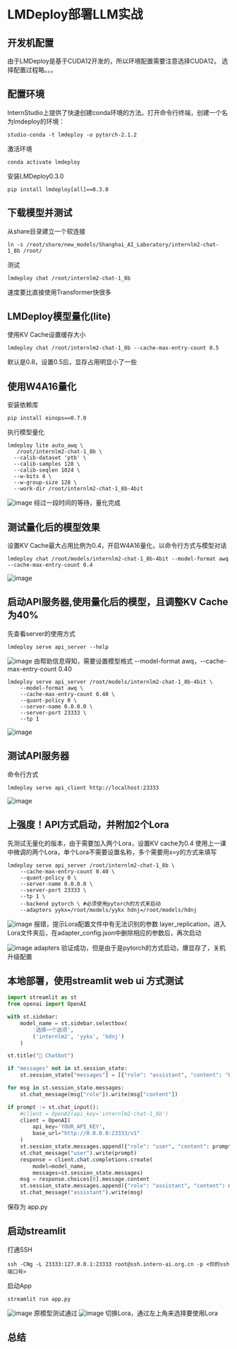 # LMDeploy部署LLM实战

## 开发机配置
由于LMDeploy是基于CUDA12开发的，所以环境配置需要注意选择CUDA12。
选择配置过程略。。。

## 配置环境
InternStudio上提供了快速创建conda环境的方法。打开命令行终端，创建一个名为lmdeploy的环境：
```shall
studio-conda -t lmdeploy -o pytorch-2.1.2
```
激活环境
```shall
conda activate lmdeploy
```

安装LMDeploy0.3.0
```shall
pip install lmdeploy[all]==0.3.0
```

## 下载模型并测试
从share目录建立一个软连接
```shall
ln -s /root/share/new_models/Shanghai_AI_Laboratory/internlm2-chat-1_8b /root/
```

测试
```shall
lmdeploy chat /root/internlm2-chat-1_8b
```
速度要比直接使用Transformer快很多

## LMDeploy模型量化(lite)
使用KV Cache设置缓存大小
```shall
lmdeploy chat /root/internlm2-chat-1_8b --cache-max-entry-count 0.5
```
默认是0.8，设置0.5后，显存占用明显小了一些

## 使用W4A16量化
安装依赖库
```shall
pip install einops==0.7.0
```

执行模型量化
```shall
lmdeploy lite auto_awq \
   /root/internlm2-chat-1_8b \
  --calib-dataset 'ptb' \
  --calib-samples 128 \
  --calib-seqlen 1024 \
  --w-bits 4 \
  --w-group-size 128 \
  --work-dir /root/internlm2-chat-1_8b-4bit
```
![image](images/tuorial5_1.png)
经过一段时间的等待，量化完成

## 测试量化后的模型效果
设置KV Cache最大占用比例为0.4，开启W4A16量化，以命令行方式与模型对话
```shall
lmdeploy chat /root/models/internlm2-chat-1_8b-4bit --model-format awq --cache-max-entry-count 0.4
```
![image](images/tuorial5_2.png)

## 启动API服务器,使用量化后的模型，且调整KV Cache为40%
先查看server的使用方式
```shall
lmdeploy serve api_server --help
```
![image](images/tuorial5_3.png)
由帮助信息得知，需要设置模型格式 --model-format awq，--cache-max-entry-count 0.40

```shall
lmdeploy serve api_server /root/models/internlm2-chat-1_8b-4bit \
    --model-format awq \
    --cache-max-entry-count 0.40 \
    --quant-policy 0 \
    --server-name 0.0.0.0 \
    --server-port 23333 \
    --tp 1
```
![image](images/tuorial5_4.png)

## 测试API服务器
命令行方式
```shall
lmdeploy serve api_client http://localhost:23333
```
![image](images/tuorial5_5.png)

## 上强度！API方式启动，并附加2个Lora
先测试无量化的版本，由于需要加入两个Lora，设置KV cache为0.4
使用上一课中微调的两个Lora，单个Lora不需要设置名称，多个需要用x=y的方式来填写
```shall
lmdeploy serve api_server /root/internlm2-chat-1_8b \
    --cache-max-entry-count 0.40 \
    --quant-policy 0 \
    --server-name 0.0.0.0 \
    --server-port 23333 \
    --tp 1 \
    --backend pytorch \ #必须使用pytorch的方式来启动
    --adapters yykx=/root/models/yykx hdnj=/root/models/hdnj
```
![image](images/tuorial5_8.png)
报错，提示Lora配置文件中有无法识别的参数 layer_replication，进入Lora文件夹后，在adapter_config.json中删除相应的参数后，再次启动

![image](images/tuorial5_6.png)
adapters 验证成功，但是由于是pytorch的方式启动，爆显存了，关机升级配置

## 本地部署，使用streamlit web ui 方式测试
```python
import streamlit as st
from openai import OpenAI

with st.sidebar:
    model_name = st.sidebar.selectbox(
        '选择一个选项',
        ('internlm2', 'yykx', 'hdnj')
    )

st.title("💬 Chatbot")

if "messages" not in st.session_state:
    st.session_state["messages"] = [{"role": "assistant", "content": "How can I help you?"}]

for msg in st.session_state.messages:
    st.chat_message(msg["role"]).write(msg["content"])

if prompt := st.chat_input():
    #client = OpenAI(api_key='internlm2-chat-1_8b')
    client = OpenAI(
        api_key='YOUR_API_KEY',
        base_url="http://0.0.0.0:23333/v1"
    )
    st.session_state.messages.append({"role": "user", "content": prompt})
    st.chat_message("user").write(prompt)
    response = client.chat.completions.create(
        model=model_name,
        messages=st.session_state.messages)
    msg = response.choices[0].message.content
    st.session_state.messages.append({"role": "assistant", "content": msg})
    st.chat_message("assistant").write(msg)
```
保存为 app.py
## 启动streamlit
打通SSH
```shall
ssh -CNg -L 23333:127.0.0.1:23333 root@ssh.intern-ai.org.cn -p <你的ssh端口号>
```
启动App
```shall
streamlit run app.py
```
![image](images/tuorial5_7.png)
原模型测试通过
![image](images/tuorial5_8.png)
切换Lora，通过左上角来选择要使用Lora
## 总结
```